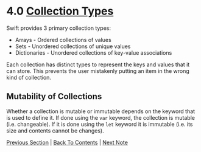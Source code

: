 # 4.0 [Collection Types](https://developer.apple.com/library/content/documentation/Swift/Conceptual/Swift_Programming_Language/CollectionTypes.html)

Swift provides 3 primary collection types:
* Arrays - Ordered collections of values
* Sets - Unordered collections of unique values
* Dictionaries - Unordered collections of key-value associations

Each collection has distinct types to represent the keys and values that it can store. This prevents the user mistakenly putting an item in the wrong kind of collection.

## Mutability of Collections

Whether a collection is mutable or immutable depends on the keyword that is used to define it. If done using the `var` keyword, the collection is mutable (i.e. changeable). If it is done using the `let` keyword it is immutable (i.e. its size and contents cannot be changes).

[Previous Section](../3%20-%20Strings%20and%20Characters/3.6%20-%20Unicode%20Representations%20of%20Strings%20Strings.md) | [Back To Contents](https://github.com/Firanus/swift-language-guide-notes) |  [Next Note](../4%20-%20Collection%20Types/4.1%20-%20Arrays.md)